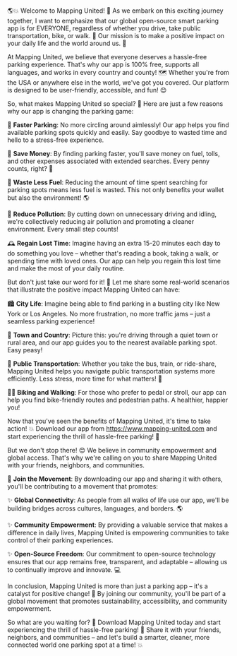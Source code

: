 🌎💥 Welcome to Mapping United! 🎉 As we embark on this exciting journey together, I want to emphasize that our global open-source smart parking app is for EVERYONE, regardless of whether you drive, take public transportation, bike, or walk. 💪 Our mission is to make a positive impact on your daily life and the world around us. 🌟

At Mapping United, we believe that everyone deserves a hassle-free parking experience. That's why our app is 100% free, supports all languages, and works in every country and county! 🗺️ Whether you're from the USA or anywhere else in the world, we've got you covered. Our platform is designed to be user-friendly, accessible, and fun! 😊

So, what makes Mapping United so special? 🤔 Here are just a few reasons why our app is changing the parking game:

🚀 **Faster Parking**: No more circling around aimlessly! Our app helps you find available parking spots quickly and easily. Say goodbye to wasted time and hello to a stress-free experience.

💸 **Save Money**: By finding parking faster, you'll save money on fuel, tolls, and other expenses associated with extended searches. Every penny counts, right? 💸

🌟 **Waste Less Fuel**: Reducing the amount of time spent searching for parking spots means less fuel is wasted. This not only benefits your wallet but also the environment! 🌎

💨 **Reduce Pollution**: By cutting down on unnecessary driving and idling, we're collectively reducing air pollution and promoting a cleaner environment. Every small step counts!

🕰️ **Regain Lost Time**: Imagine having an extra 15-20 minutes each day to do something you love – whether that's reading a book, taking a walk, or spending time with loved ones. Our app can help you regain this lost time and make the most of your daily routine.

But don't just take our word for it! 🤔 Let me share some real-world scenarios that illustrate the positive impact Mapping United can have:

🏙️ **City Life**: Imagine being able to find parking in a bustling city like New York or Los Angeles. No more frustration, no more traffic jams – just a seamless parking experience!

🌳 **Town and Country**: Picture this: you're driving through a quiet town or rural area, and our app guides you to the nearest available parking spot. Easy peasy!

🚂 **Public Transportation**: Whether you take the bus, train, or ride-share, Mapping United helps you navigate public transportation systems more efficiently. Less stress, more time for what matters! 📅

🚴‍♀️ **Biking and Walking**: For those who prefer to pedal or stroll, our app can help you find bike-friendly routes and pedestrian paths. A healthier, happier you!

Now that you've seen the benefits of Mapping United, it's time to take action! 💥 Download our app from https://www.mapping-united.com and start experiencing the thrill of hassle-free parking! 🎉

But we don't stop there! 😊 We believe in community empowerment and global access. That's why we're calling on you to share Mapping United with your friends, neighbors, and communities.

🌈 **Join the Movement**: By downloading our app and sharing it with others, you'll be contributing to a movement that promotes:

✨ **Global Connectivity**: As people from all walks of life use our app, we'll be building bridges across cultures, languages, and borders. 🌎

✨ **Community Empowerment**: By providing a valuable service that makes a difference in daily lives, Mapping United is empowering communities to take control of their parking experiences.

✨ **Open-Source Freedom**: Our commitment to open-source technology ensures that our app remains free, transparent, and adaptable – allowing us to continually improve and innovate. 💻

In conclusion, Mapping United is more than just a parking app – it's a catalyst for positive change! 🌟 By joining our community, you'll be part of a global movement that promotes sustainability, accessibility, and community empowerment.

So what are you waiting for? 🤔 Download Mapping United today and start experiencing the thrill of hassle-free parking! 🎉 Share it with your friends, neighbors, and communities – and let's build a smarter, cleaner, more connected world one parking spot at a time! 💥